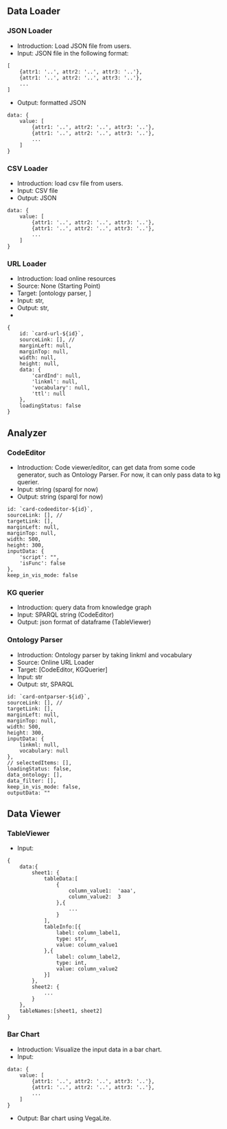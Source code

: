 ## Data Loader
### JSON Loader 
* Introduction: Load JSON file from users. 
* Input: JSON file in the following format:
```
[
    {attr1: '..', attr2: '..', attr3: '..'},
    {attr1: '..', attr2: '..', attr3: '..'},
    ...
]
```
* Output: formatted JSON
```
data: {
    value: [
        {attr1: '..', attr2: '..', attr3: '..'},
        {attr1: '..', attr2: '..', attr3: '..'},
        ...
    ]
}
```
### CSV Loader
* Introduction: load csv file from users.
* Input: CSV file 
* Output: JSON
```
data: {
    value: [
        {attr1: '..', attr2: '..', attr3: '..'},
        {attr1: '..', attr2: '..', attr3: '..'},
        ...
    ]
}
```
### URL Loader
* Introduction: load online resources 
* Source: None (Starting Point)
* Target: [ontology parser, ]
* Input: str,
* Output: str, 
* 
```
{
    id: `card-url-${id}`,
    sourceLink: [], //
    marginLeft: null, 
    marginTop: null, 
    width: null, 
    height: null,
    data: {
        'cardInd': null,
        'linkml': null,
        'vocabulary': null,
        'ttl': null
    },
    loadingStatus: false
}
```
## Analyzer 
### CodeEditor
* Introduction: Code viewer/editor, can get data from some code generator, such as Ontology Parser. For now, it can only pass data to kg querier. 
* Input: string (sparql for now) 
* Output: string (sparql for now)
```
id: `card-codeeditor-${id}`,
sourceLink: [], //
targetLink: [], 
marginLeft: null, 
marginTop: null, 
width: 500, 
height: 300,
inputData: {
    'script': "",
    'isFunc': false
},
keep_in_vis_mode: false 
```

### KG querier 
* Introduction: query data from knowledge graph 
* Input: SPARQL string  (CodeEditor)
* Output: json format of dataframe (TableViewer)

### Ontology Parser 
* Introduction: Ontology parser by taking linkml and vocabulary
* Source: Online URL Loader
* Target: [CodeEditor, KGQuerier]
* Input: str
* Output: str, SPARQL 
```
id: `card-ontparser-${id}`,
sourceLink: [], //
targetLink: [], 
marginLeft: null, 
marginTop: null, 
width: 500, 
height: 300,
inputData: {
    linkml: null,
    vocabulary: null
},
// selectedItems: [],
loadingStatus: false,
data_ontology: [],
data_filter: [],
keep_in_vis_mode: false,
outputData: ""
```


## Data Viewer
### TableViewer 
* Input: 
```
{
    data:{
        sheet1: {
            tableData:[
                {
                    column_value1:  'aaa',
                    column_value2:  3
                },{
                    ...
                }
            ],
            tableInfo:[{
                label: column_label1,
                type: str,
                value: column_value1
            },{
                label: column_label2,
                type: int,
                value: column_value2
            }]
        },
        sheet2: {
            ...
        }
    },
    tableNames:[sheet1, sheet2]
}
```
### Bar Chart 
* Introduction: Visualize the input data in a bar chart.
* Input: 
```
data: {
    value: [
        {attr1: '..', attr2: '..', attr3: '..'},
        {attr1: '..', attr2: '..', attr3: '..'},
        ...
    ]
}
```
* Output: Bar chart using VegaLite. 
```

```